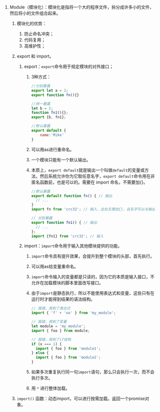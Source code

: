 1. Module（模块化）：模块化是指将一个大的程序文件，拆分成许多小的文件，然后将小的文件组合起来。
   1. 模块化的优势：

      1. 防止命名冲突；
      2. 代码复用；
      3. 高维护性；

   2. export 和 import。

      1. export：`export`命令用于规定模块的对外接口；

         1. 3种方式：

            ```js
            //分别暴露
            export let a = 2;
            export function fn(){}
            
            //统一暴露
            let b = 2;
            function fn1(){};
            export {b, fn1};
            
            //默认暴露
            export default {
            	name:'Mike'
            }
            ```

         2. 可以用as进行重命名。

         3. 一个模块只能有一个默认输出。

         4. 本质上，`export default`就是输出一个叫做`default`的变量或方法，然后系统允许你为它取任意名字，`export default`命令用在非匿名函数前，也是可以的。需要在 import 命名，不需要加{}。

            ```js
            //默认暴露
            export default function fn() { // 输出
              // ...
            }
            import fn from 'crc32'; // 输入，此处无需加{}，且名字可以与输出的函数名不一样
            
            // 分别暴露
            export function fn1() { // 输出
              // ...
            };
            import {fn1} from 'crc32'; // 输入
            ```

      2. import：`import`命令用于输入其他模块提供的功能。

         1. `import`命令具有提升效果，会提升到整个模块的头部，首先执行。

         2. 可以用as给变量重命名。

         3. `import`命令输入的变量都是只读的，因为它的本质是输入接口，不允许在加载模块的脚本里面改写接口。

         4. 由于`import`是静态执行，所以不能使用表达式和变量，这些只有在运行时才能得到结果的语法结构。

            ```js
            // 报错，用到了表达式
            import { 'f' + 'oo' } from 'my_module';
            
            // 报错，用到了变量
            let module = 'my_module';
            import { foo } from module;
            
            // 报错，用到了if结构
            if (x === 1) {
              import { foo } from 'module1';
            } else {
              import { foo } from 'module2';
            }
            ```

         5. 如果多次重复执行同一句`import`语句，那么只会执行一次，而不会执行多次。

         6. 用 `*` 进行整体加载。

   3. `import()` 函数：动态import，可以进行按需加载。返回一个promise对象。